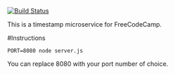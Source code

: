 [![Build Status](https://travis-ci.org/xz64/timestamp-microservice.svg?branch=dev)](https://travis-ci.org/xz64/timestamp-microservice)

This is a timestamp microservice for FreeCodeCamp.

#Instructions

`PORT=8080 node server.js`

You can replace 8080 with your port number of choice.
